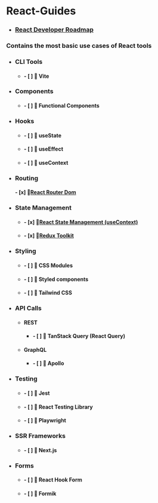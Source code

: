 # React-Guides

- ### [React Developer Roadmap](https://github.com/haydogdu1990/React-Guides/tree/main/React%20Developer%20Roadmap)

### Contains the most basic use cases of React tools

- ### CLI Tools
     + #### - [ ] 🌟 Vite 

- ### Components
    + #### - [ ] 🌟 Functional Components

- ### Hooks
    + #### - [ ] 🌟 useState
    + #### - [ ] 🌟 useEffect
    + #### - [ ] 🌟 useContext    
    
- ### Routing
    #### - [x] 🌟[React Router Dom](https://github.com/haydogdu1990/React-Guides/tree/main/React%20Router%20Dom)

+ ### State Management
    - #### - [x] 🌟[React State Management (useContext)](https://github.com/haydogdu1990/React-Guides/tree/main/React%20State%20Management%20(useContext))
    - #### - [x] 🌟[Redux Toolkit](https://github.com/haydogdu1990/React-Guides/tree/main/Redux%20Toolkit)
    
- ### Styling
    + #### - [ ] 🌟 CSS Modules
    + #### - [ ] 🌟 Styled components
    + #### - [ ] 🌟 Tailwind CSS

- ### API Calls
    + #### REST
        + #### - [ ] 🌟 TanStack Query (React Query)
    + #### GraphQL
        + #### - [ ] 🌟 Apollo

- ### Testing
    + #### - [ ] 🌟 Jest
    + #### - [ ] 🌟 React Testing Library
    + #### - [ ] 🌟 Playwright

- ### SSR Frameworks
    + #### - [ ] 🌟 Next.js

- ### Forms
    + #### - [ ] 🌟 React Hook Form
    + #### - [ ] 🌟 Formik






